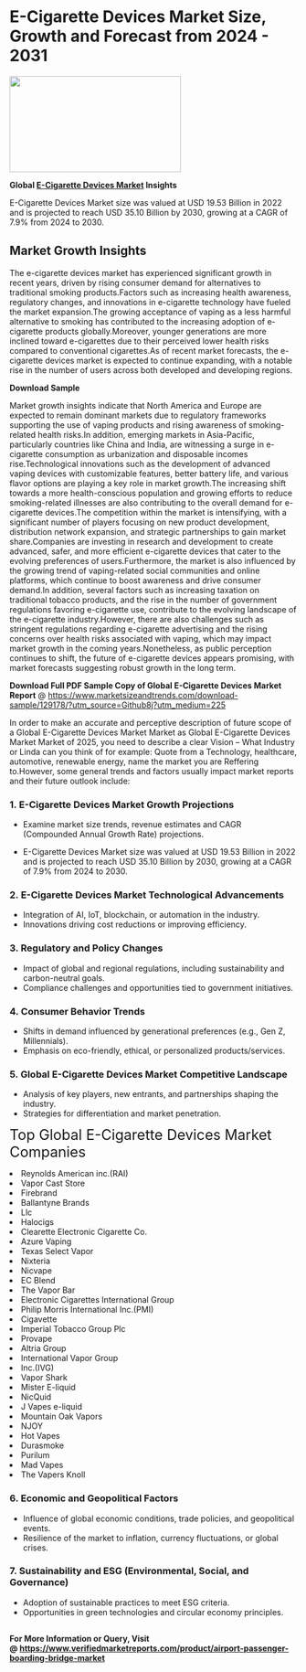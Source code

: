 <H1>E-Cigarette Devices Market Size, Growth and Forecast from 2024 - 2031</H1><img class="aligncenter size-medium wp-image-584254" src="https://thirdeyenews.in/wp-content/uploads/2024/09/Global-Market-Research-300x168.jpeg" alt="" width="300" height="168" /><p><strong>Global&nbsp;<a href="https://www.marketsizeandtrends.com/download-sample/129178/?utm_source=Github8j?utm_medium=225">E-Cigarette Devices Market</a> Insights</strong></p><p>E-Cigarette Devices Market size was valued at USD 19.53 Billion in 2022 and is projected to reach USD 35.10 Billion by 2030, growing at a CAGR of 7.9% from 2024 to 2030.</p><p><h2>Market Growth Insights</h2> <p>The e-cigarette devices market has experienced significant growth in recent years, driven by rising consumer demand for alternatives to traditional smoking products.Factors such as increasing health awareness, regulatory changes, and innovations in e-cigarette technology have fueled the market expansion.The growing acceptance of vaping as a less harmful alternative to smoking has contributed to the increasing adoption of e-cigarette products globally.Moreover, younger generations are more inclined toward e-cigarettes due to their perceived lower health risks compared to conventional cigarettes.As of recent market forecasts, the e-cigarette devices market is expected to continue expanding, with a notable rise in the number of users across both developed and developing regions.</p> <p><strong>Download Sample</strong></p> <p>Market growth insights indicate that North America and Europe are expected to remain dominant markets due to regulatory frameworks supporting the use of vaping products and rising awareness of smoking-related health risks.In addition, emerging markets in Asia-Pacific, particularly countries like China and India, are witnessing a surge in e-cigarette consumption as urbanization and disposable incomes rise.Technological innovations such as the development of advanced vaping devices with customizable features, better battery life, and various flavor options are playing a key role in market growth.The increasing shift towards a more health-conscious population and growing efforts to reduce smoking-related illnesses are also contributing to the overall demand for e-cigarette devices.The competition within the market is intensifying, with a significant number of players focusing on new product development, distribution network expansion, and strategic partnerships to gain market share.Companies are investing in research and development to create advanced, safer, and more efficient e-cigarette devices that cater to the evolving preferences of users.Furthermore, the market is also influenced by the growing trend of vaping-related social communities and online platforms, which continue to boost awareness and drive consumer demand.In addition, several factors such as increasing taxation on traditional tobacco products, and the rise in the number of government regulations favoring e-cigarette use, contribute to the evolving landscape of the e-cigarette industry.However, there are also challenges such as stringent regulations regarding e-cigarette advertising and the rising concerns over health risks associated with vaping, which may impact market growth in the coming years.Nonetheless, as public perception continues to shift, the future of e-cigarette devices appears promising, with market forecasts suggesting robust growth in the long term.<p><span class=""><strong>Download Full PDF Sample Copy of Global E-Cigarette Devices Market Report</strong> @ <a href="https://www.marketsizeandtrends.com/download-sample/129178/?utm_source=Github8j?utm_medium=225" target="_blank">https://www.marketsizeandtrends.com/download-sample/129178/?utm_source=Github8j?utm_medium=225</a></span></p><p>In order to make an accurate and perceptive description of future scope of a Global&nbsp;E-Cigarette Devices Market Market as Global&nbsp;E-Cigarette Devices Market Market of 2025, you need to describe a clear Vision &ndash; What Industry or Linda can you think of for example: Quote from a Technology, healthcare, automotive, renewable energy, name the market you are Reffering to.However, some general trends and factors usually impact market reports and their future outlook include:</p><h3>1.&nbsp;<strong>E-Cigarette Devices Market Growth Projections</strong></h3><ul><li>Examine market size trends, revenue estimates and CAGR (Compounded Annual Growth Rate) projections.</li><li><p>E-Cigarette Devices Market size was valued at USD 19.53 Billion in 2022 and is projected to reach USD 35.10 Billion by 2030, growing at a CAGR of 7.9% from 2024 to 2030.</p></li></ul><h3>2.&nbsp;<strong>E-Cigarette Devices Market Technological Advancements</strong></h3><ul><li>Integration of AI, IoT, blockchain, or automation in the industry.</li><li>Innovations driving cost reductions or improving efficiency.</li></ul><h3>3.&nbsp;<strong>Regulatory and Policy Changes</strong></h3><ul><li>Impact of global and regional regulations, including sustainability and carbon-neutral goals.</li><li>Compliance challenges and opportunities tied to government initiatives.</li></ul><h3>4.&nbsp;<strong>Consumer Behavior Trends</strong></h3><ul><li>Shifts in demand influenced by generational preferences (e.g., Gen Z, Millennials).</li><li>Emphasis on eco-friendly, ethical, or personalized products/services.</li></ul><h3>5.&nbsp;<strong>Global E-Cigarette Devices Market Competitive Landscape</strong></h3><ul><li>Analysis of key players, new entrants, and partnerships shaping the industry.</li><li>Strategies for differentiation and market penetration.</li></ul><p data-pm-slice="1 1 []"><span style="color: inherit; font-family: inherit; font-size: 25px;">Top Global E-Cigarette Devices Market Companies</span></p><div class="" data-test-id=""><p><li>Reynolds American inc.(RAI)</li><li> Vapor Cast Store</li><li> Firebrand</li><li> Ballantyne Brands</li><li> Llc</li><li> Halocigs</li><li> Clearette Electronic Cigarette Co.</li><li> Azure Vaping</li><li> Texas Select Vapor</li><li> Nixteria</li><li> Nicvape</li><li> EC Blend</li><li> The Vapor Bar</li><li> Electronic Cigarettes International Group</li><li> Philip Morris International Inc.(PMI)</li><li> Cigavette</li><li> Imperial Tobacco Group Plc</li><li> Provape</li><li> Altria Group</li><li> International Vapor Group</li><li> Inc.(IVG)</li><li> Vapor Shark</li><li> Mister E-liquid</li><li> NicQuid</li><li> J Vapes e-liquid</li><li> Mountain Oak Vapors</li><li> NJOY</li><li> Hot Vapes</li><li> Durasmoke</li><li> Purilum</li><li> Mad Vapes</li><li> The Vapers Knoll</li></p></div><h3>6.&nbsp;<strong>Economic and Geopolitical Factors</strong></h3><ul><li>Influence of global economic conditions, trade policies, and geopolitical events.</li><li>Resilience of the market to inflation, currency fluctuations, or global crises.</li></ul><h3>7.&nbsp;<strong>Sustainability and ESG (Environmental, Social, and Governance)</strong></h3><ul><li>Adoption of sustainable practices to meet ESG criteria.</li><li>Opportunities in green technologies and circular economy principles.</li></ul><h2><strong style="font-size: 14px;">For More Information or Query, Visit @&nbsp;</strong><a style="background-color: #ffffff; font-size: 14px;" href="https://www.marketsizeandtrends.com/report/e-cigarette-devices-market/" target="_blank">https://www.verifiedmarketreports.com/product/airport-passenger-boarding-bridge-market</a></h2>